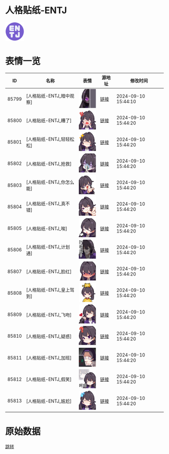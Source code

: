 # 人格贴纸-ENTJ

<img src="./cover.png" height="60" alt="cover" />

# 表情一览

|ID|名称|表情|源地址|修改时间|
|----|----|----|----|----|
|85799|[人格贴纸-ENTJ_暗中观察]|<img src="./pic/085799_%5B人格贴纸-ENTJ_暗中观察%5D.png" height="60" alt="暗中观察"/>|[链接](https://i0.hdslb.com/bfs/garb/27afae98b70302d051311461d2f8dedc7e52fe47.png)|2024-09-10 15:44:10|
|85800|[人格贴纸-ENTJ_糟了]|<img src="./pic/085800_%5B人格贴纸-ENTJ_糟了%5D.png" height="60" alt="糟了"/>|[链接](https://i0.hdslb.com/bfs/garb/3f84c9abe15e762d56934a66af06901bbbbe00e8.png)|2024-09-10 15:44:20|
|85801|[人格贴纸-ENTJ_轻轻松松]|<img src="./pic/085801_%5B人格贴纸-ENTJ_轻轻松松%5D.png" height="60" alt="轻轻松松"/>|[链接](https://i0.hdslb.com/bfs/garb/867352f2fb8dd456f390835b20fd6911c818220a.png)|2024-09-10 15:44:20|
|85802|[人格贴纸-ENTJ_抢救]|<img src="./pic/085802_%5B人格贴纸-ENTJ_抢救%5D.png" height="60" alt="抢救"/>|[链接](https://i0.hdslb.com/bfs/garb/f3877fac81dbfc8e9084c700f1896cc19e964d30.png)|2024-09-10 15:44:20|
|85803|[人格贴纸-ENTJ_你怎么能]|<img src="./pic/085803_%5B人格贴纸-ENTJ_你怎么能%5D.png" height="60" alt="你怎么能"/>|[链接](https://i0.hdslb.com/bfs/garb/d3195c7b46ccacbaffb4c8a1bf4a5889cbe7e861.png)|2024-09-10 15:44:20|
|85804|[人格贴纸-ENTJ_真不错]|<img src="./pic/085804_%5B人格贴纸-ENTJ_真不错%5D.png" height="60" alt="真不错"/>|[链接](https://i0.hdslb.com/bfs/garb/69639a72569311bbb72840e8b88eb95560120105.png)|2024-09-10 15:44:20|
|85805|[人格贴纸-ENTJ_唉]|<img src="./pic/085805_%5B人格贴纸-ENTJ_唉%5D.png" height="60" alt="唉"/>|[链接](https://i0.hdslb.com/bfs/garb/77715189d36ce760f6c77c786ebbaeb3ea42db4e.png)|2024-09-10 15:44:20|
|85806|[人格贴纸-ENTJ_计划通]|<img src="./pic/085806_%5B人格贴纸-ENTJ_计划通%5D.png" height="60" alt="计划通"/>|[链接](https://i0.hdslb.com/bfs/garb/55ad4ce79ad238b24c65369fd7b8eef15431ed0a.png)|2024-09-10 15:44:20|
|85807|[人格贴纸-ENTJ_脸红]|<img src="./pic/085807_%5B人格贴纸-ENTJ_脸红%5D.png" height="60" alt="脸红"/>|[链接](https://i0.hdslb.com/bfs/garb/2d9eb5cbf9ae1189a1cbdf590c495f8c801ad9fc.png)|2024-09-10 15:44:20|
|85808|[人格贴纸-ENTJ_皇上驾到]|<img src="./pic/085808_%5B人格贴纸-ENTJ_皇上驾到%5D.png" height="60" alt="皇上驾到"/>|[链接](https://i0.hdslb.com/bfs/garb/e47c270fb329117201144def03f3a7e9fc07e928.png)|2024-09-10 15:44:20|
|85809|[人格贴纸-ENTJ_飞吻]|<img src="./pic/085809_%5B人格贴纸-ENTJ_飞吻%5D.png" height="60" alt="飞吻"/>|[链接](https://i0.hdslb.com/bfs/garb/a3e94cab02954ff472490f392f016dd3176fa647.png)|2024-09-10 15:44:20|
|85810|[人格贴纸-ENTJ_疑惑]|<img src="./pic/085810_%5B人格贴纸-ENTJ_疑惑%5D.png" height="60" alt="疑惑"/>|[链接](https://i0.hdslb.com/bfs/garb/361dfccc445583a4188f3365fdf57b01cfba88b4.png)|2024-09-10 15:44:20|
|85811|[人格贴纸-ENTJ_加班]|<img src="./pic/085811_%5B人格贴纸-ENTJ_加班%5D.png" height="60" alt="加班"/>|[链接](https://i0.hdslb.com/bfs/garb/b1ebc17edeb9c40c1e962319868fce3c7e66b907.png)|2024-09-10 15:44:20|
|85812|[人格贴纸-ENTJ_假笑]|<img src="./pic/085812_%5B人格贴纸-ENTJ_假笑%5D.png" height="60" alt="假笑"/>|[链接](https://i0.hdslb.com/bfs/garb/f1877496ce51511caf3959990203bdd29b1c2202.png)|2024-09-10 15:44:20|
|85813|[人格贴纸-ENTJ_尴尬]|<img src="./pic/085813_%5B人格贴纸-ENTJ_尴尬%5D.png" height="60" alt="尴尬"/>|[链接](https://i0.hdslb.com/bfs/garb/f5783d121617aa34af15d3987134da19c5a5b502.png)|2024-09-10 15:44:20|

# 原始数据

[跳转](./raw.json)

